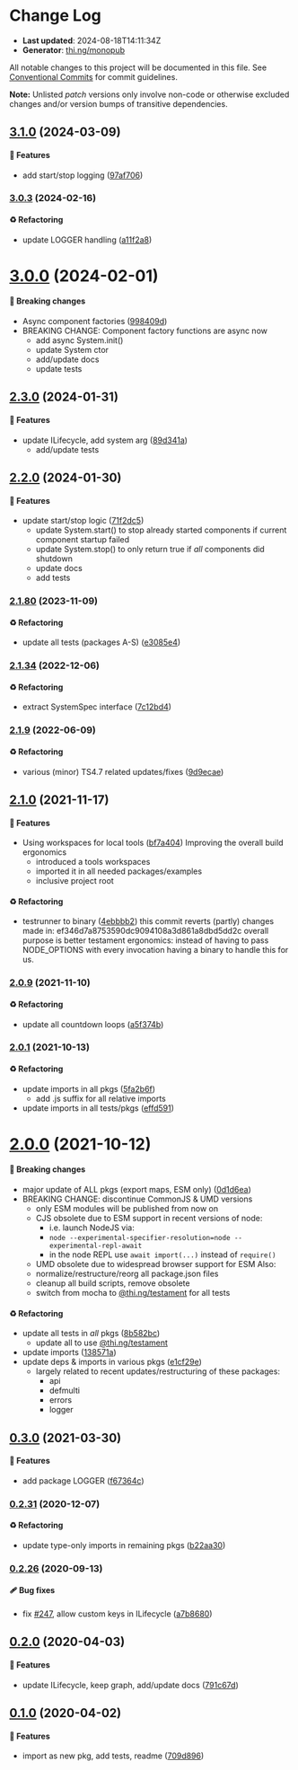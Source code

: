 # Change Log

- **Last updated**: 2024-08-18T14:11:34Z
- **Generator**: [thi.ng/monopub](https://thi.ng/monopub)

All notable changes to this project will be documented in this file.
See [Conventional Commits](https://conventionalcommits.org/) for commit guidelines.

**Note:** Unlisted _patch_ versions only involve non-code or otherwise excluded changes
and/or version bumps of transitive dependencies.

## [3.1.0](https://github.com/thi-ng/umbrella/tree/@thi.ng/system@3.1.0) (2024-03-09)

#### 🚀 Features

- add start/stop logging ([97af706](https://github.com/thi-ng/umbrella/commit/97af706))

### [3.0.3](https://github.com/thi-ng/umbrella/tree/@thi.ng/system@3.0.3) (2024-02-16)

#### ♻️ Refactoring

- update LOGGER handling ([a11f2a8](https://github.com/thi-ng/umbrella/commit/a11f2a8))

# [3.0.0](https://github.com/thi-ng/umbrella/tree/@thi.ng/system@3.0.0) (2024-02-01)

#### 🛑 Breaking changes

- Async component factories ([998409d](https://github.com/thi-ng/umbrella/commit/998409d))
- BREAKING CHANGE: Component factory functions are async now
  - add async System.init()
  - update System ctor
  - add/update docs
  - update tests

## [2.3.0](https://github.com/thi-ng/umbrella/tree/@thi.ng/system@2.3.0) (2024-01-31)

#### 🚀 Features

- update ILifecycle, add system arg ([89d341a](https://github.com/thi-ng/umbrella/commit/89d341a))
  - add/update tests

## [2.2.0](https://github.com/thi-ng/umbrella/tree/@thi.ng/system@2.2.0) (2024-01-30)

#### 🚀 Features

- update start/stop logic ([71f2dc5](https://github.com/thi-ng/umbrella/commit/71f2dc5))
  - update System.start() to stop already started components if current
  component startup failed
  - update System.stop() to only return true if _all_ components did shutdown
  - update docs
  - add tests

### [2.1.80](https://github.com/thi-ng/umbrella/tree/@thi.ng/system@2.1.80) (2023-11-09)

#### ♻️ Refactoring

- update all tests (packages A-S) ([e3085e4](https://github.com/thi-ng/umbrella/commit/e3085e4))

### [2.1.34](https://github.com/thi-ng/umbrella/tree/@thi.ng/system@2.1.34) (2022-12-06)

#### ♻️ Refactoring

- extract SystemSpec interface ([7c12bd4](https://github.com/thi-ng/umbrella/commit/7c12bd4))

### [2.1.9](https://github.com/thi-ng/umbrella/tree/@thi.ng/system@2.1.9) (2022-06-09)

#### ♻️ Refactoring

- various (minor) TS4.7 related updates/fixes ([9d9ecae](https://github.com/thi-ng/umbrella/commit/9d9ecae))

## [2.1.0](https://github.com/thi-ng/umbrella/tree/@thi.ng/system@2.1.0) (2021-11-17)

#### 🚀 Features

- Using workspaces for local tools ([bf7a404](https://github.com/thi-ng/umbrella/commit/bf7a404))
  Improving the overall build ergonomics
  - introduced a tools workspaces
  - imported it in all needed packages/examples
  - inclusive project root

#### ♻️ Refactoring

- testrunner to binary ([4ebbbb2](https://github.com/thi-ng/umbrella/commit/4ebbbb2))
  this commit reverts (partly) changes made in:
  ef346d7a8753590dc9094108a3d861a8dbd5dd2c
  overall purpose is better testament ergonomics:
  instead of having to pass NODE_OPTIONS with every invocation
  having a binary to handle this for us.

### [2.0.9](https://github.com/thi-ng/umbrella/tree/@thi.ng/system@2.0.9) (2021-11-10)

#### ♻️ Refactoring

- update all countdown loops ([a5f374b](https://github.com/thi-ng/umbrella/commit/a5f374b))

### [2.0.1](https://github.com/thi-ng/umbrella/tree/@thi.ng/system@2.0.1) (2021-10-13)

#### ♻️ Refactoring

- update imports in all pkgs ([5fa2b6f](https://github.com/thi-ng/umbrella/commit/5fa2b6f))
  - add .js suffix for all relative imports
- update imports in all tests/pkgs ([effd591](https://github.com/thi-ng/umbrella/commit/effd591))

# [2.0.0](https://github.com/thi-ng/umbrella/tree/@thi.ng/system@2.0.0) (2021-10-12)

#### 🛑 Breaking changes

- major update of ALL pkgs (export maps, ESM only) ([0d1d6ea](https://github.com/thi-ng/umbrella/commit/0d1d6ea))
- BREAKING CHANGE: discontinue CommonJS & UMD versions
  - only ESM modules will be published from now on
  - CJS obsolete due to ESM support in recent versions of node:
    - i.e. launch NodeJS via:
    - `node --experimental-specifier-resolution=node --experimental-repl-await`
    - in the node REPL use `await import(...)` instead of `require()`
  - UMD obsolete due to widespread browser support for ESM
  Also:
  - normalize/restructure/reorg all package.json files
  - cleanup all build scripts, remove obsolete
  - switch from mocha to [@thi.ng/testament](https://github.com/thi-ng/umbrella/tree/main/packages/testament) for all tests

#### ♻️ Refactoring

- update all tests in _all_ pkgs ([8b582bc](https://github.com/thi-ng/umbrella/commit/8b582bc))
  - update all to use [@thi.ng/testament](https://github.com/thi-ng/umbrella/tree/main/packages/testament)
- update imports ([138571a](https://github.com/thi-ng/umbrella/commit/138571a))
- update deps & imports in various pkgs ([e1cf29e](https://github.com/thi-ng/umbrella/commit/e1cf29e))
  - largely related to recent updates/restructuring of these packages:
    - api
    - defmulti
    - errors
    - logger

## [0.3.0](https://github.com/thi-ng/umbrella/tree/@thi.ng/system@0.3.0) (2021-03-30)

#### 🚀 Features

- add package LOGGER ([f67364c](https://github.com/thi-ng/umbrella/commit/f67364c))

### [0.2.31](https://github.com/thi-ng/umbrella/tree/@thi.ng/system@0.2.31) (2020-12-07)

#### ♻️ Refactoring

- update type-only imports in remaining pkgs ([b22aa30](https://github.com/thi-ng/umbrella/commit/b22aa30))

### [0.2.26](https://github.com/thi-ng/umbrella/tree/@thi.ng/system@0.2.26) (2020-09-13)

#### 🩹 Bug fixes

- fix [#247](https://github.com/thi-ng/umbrella/issues/247), allow custom keys in ILifecycle ([a7b8680](https://github.com/thi-ng/umbrella/commit/a7b8680))

## [0.2.0](https://github.com/thi-ng/umbrella/tree/@thi.ng/system@0.2.0) (2020-04-03)

#### 🚀 Features

- update ILifecycle, keep graph, add/update docs ([791c67d](https://github.com/thi-ng/umbrella/commit/791c67d))

## [0.1.0](https://github.com/thi-ng/umbrella/tree/@thi.ng/system@0.1.0) (2020-04-02)

#### 🚀 Features

- import as new pkg, add tests, readme ([709d896](https://github.com/thi-ng/umbrella/commit/709d896))
